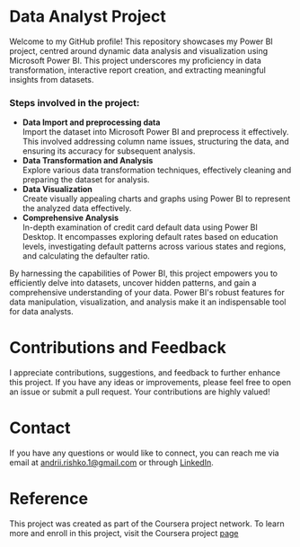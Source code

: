 # Data Analyst Project

Welcome to my GitHub profile! This repository showcases my Power BI project, centred around dynamic data analysis and visualization using Microsoft Power BI. This project underscores my proficiency in data transformation, interactive report creation, and extracting meaningful insights from datasets.

### Steps involved in the project:
- __Data Import and preprocessing data__ <br>
Import the dataset into Microsoft Power BI and preprocess it effectively. This involved addressing column name issues, structuring the data, and ensuring its accuracy for subsequent analysis.
- __Data Transformation and Analysis__ <br>
Explore various data transformation techniques, effectively cleaning and preparing the dataset for analysis.
- __Data Visualization__ <br>
Create visually appealing charts and graphs using Power BI to represent the analyzed data effectively.
- __Comprehensive Analysis__ <br>
In-depth examination of credit card default data using Power BI Desktop. It encompasses exploring default rates based on education levels, investigating default patterns across various states and regions, and calculating the defaulter ratio.

By harnessing the capabilities of Power BI, this project empowers you to efficiently delve into datasets, uncover hidden patterns, and gain a comprehensive understanding of your data. Power BI's robust features for data manipulation, visualization, and analysis make it an indispensable tool for data analysts.


# Contributions and Feedback
I appreciate contributions, suggestions, and feedback to further enhance this project. If you have any ideas or improvements, please feel free to open an issue or submit a pull request. Your contributions are highly valued!

# Contact
If you have any questions or would like to connect, you can reach me via email at andrii.rishko.1@gmail.com or through [LinkedIn](https://www.linkedin.com/in/andrii-rishko/).

# Reference
This project was created as part of the Coursera project network. To learn more and enroll in this project, visit the Coursera project [page](https://www.coursera.org/projects/power-bi-desktop?#details)
